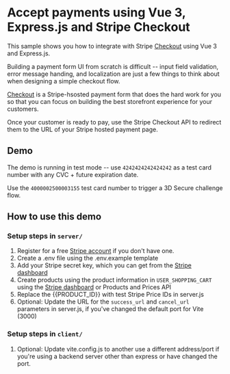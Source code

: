 # Accept payments using Vue 3, Express.js and Stripe Checkout

This sample shows you how to integrate with Stripe [Checkout](https://stripe.com/docs/checkout) using Vue 3 and Express.js.

Building a payment form UI from scratch is difficult -- input field validation, error message handing, and localization are just a few things to think about when designing a simple checkout flow.

[Checkout](https://stripe.com/docs/payments/checkout) is a Stripe-hsosted payment form that does the hard work for you so that you can focus on building the best storefront experience for your customers.

Once your customer is ready to pay, use the Stripe Checkout API to redirect them to the URL of your Stripe hosted payment page.

## Demo
The demo is running in test mode -- use `4242424242424242` as a test card number with any CVC + future expiration date.

Use the `4000002500003155` test card number to trigger a 3D Secure challenge flow.

## How to use this demo

### Setup steps in `server/`

1. Register for a free [Stripe account](https://dashboard.stripe.com/register) if you don't have one.
2. Create a .env file using the .env.example template
1. Add your Stripe secret key, which you can get from the [Stripe dashboard](https://dashboard.stripe.com)
4. Create products using the product information in `USER_SHOPPING_CART` using the [Stripe dashboard](https://dashboard.stripe.com) or Products and Prices API
1. Replace the {{PRODUCT_ID}} with test Stripe Price IDs in server.js
5. Optional: Update the URL for the `success_url` and `cancel_url` parameters in server.js, if you've changed the default port for Vite (3000)

### Setup steps in `client/`

1. Optional: Update vite.config.js to another use a different address/port if you're using a backend server other than express or have changed the port.
